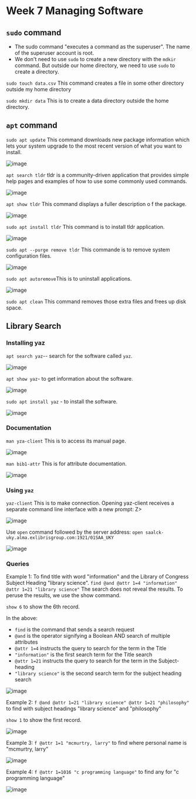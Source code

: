 # Week 7 Managing Software
## `sudo` command 
- The sudo command "executes a command as the superuser". The name of the superuser account is root.
- We don't need to use `sudo` to create a new directory with the `mdkir` command. But outside our home directory, we need to use `sudo` to create a directory.

`sudo touch data.csv` This command creates a file in some other directory outside my home directory

`sudo mkdir data` This is to create a data directory outside the home directory.

## `apt` command
`sudo apt update` This command downloads new package information which lets your system upgrade to the most recent version of what you want to install.

![image](https://github.com/angela-ren/syslib2024/assets/58860495/64707481-4837-478e-8702-84eabbd938ce)

`apt search tldr` tldr is a community-driven application that provides simple help pages and examples of how to use some commonly used commands.

![image](https://github.com/angela-ren/syslib2024/assets/58860495/b8cf4c40-d7ee-4375-8562-58627f785c6d)

`apt show tldr` This command displays a fuller description o f the package.

![image](https://github.com/angela-ren/syslib2024/assets/58860495/746b18d5-7773-4a7c-8991-d7a223eca11f)

`sudo apt install tldr` This command is to install tldr application.

![image](https://github.com/angela-ren/syslib2024/assets/58860495/d69713e8-b83c-44ec-bf48-b091ce40f770)

`sudo apt --purge remove tldr` This commande is to remove system configuration files.

![image](https://github.com/angela-ren/syslib2024/assets/58860495/fd17dbac-d2f5-4811-ac1c-51f49d5d1d61)

`sudo apt autoremove`This is to uninstall applications.

![image](https://github.com/angela-ren/syslib2024/assets/58860495/39f6794c-4cdd-4542-aeac-9f0964561eb6)

`sudo apt clean` This command removes those extra files and frees up disk space.

## Library Search
### Installing yaz
`apt search yaz`-- search for the software called `yaz`.

![image](https://github.com/angela-ren/syslib2024/assets/58860495/f9d483a7-3da9-49b3-8bf6-a03c624f392a)

`apt show yaz`- to get information about the software.

![image](https://github.com/angela-ren/syslib2024/assets/58860495/0549d41b-b07b-4bdc-b4c6-4f8ce3f484d2)

`sudo apt install yaz` - to install the software.

![image](https://github.com/angela-ren/syslib2024/assets/58860495/4e39325a-ce8c-47d3-ba72-b10c36f8e3a9)

### Documentation
`man yza-client` This is to access its manual page.

![image](https://github.com/angela-ren/syslib2024/assets/58860495/d7f36692-0ad1-4a0c-aa0f-f7f3bde98d05)

`man bib1-attr` This is for attribute documentation.

![image](https://github.com/angela-ren/syslib2024/assets/58860495/7003225b-5220-4cb3-8472-def2c3d0b128)

### Using `yaz`
`yaz-client` This is to make connection. Opening yaz-client receives a separate command line interface with a new prompt: Z>

![image](https://github.com/angela-ren/syslib2024/assets/58860495/3618d10b-be83-43bf-a673-d0e649441679)

Use `open` command followed by the server address:
`open saalck-uky.alma.exlibrisgroup.com:1921/01SAA_UKY`

![image](https://github.com/angela-ren/syslib2024/assets/58860495/632bf559-05b7-4cdf-afb2-3e133c7a97fc)

### Queries
Example 1: To find title with word "information" and the Library of Congress Subject Heading "library science".
`find @and @attr 1=4 "information" @attr 1=21 "library science"` 
The search does not reveal the results. To peruse the results, we use the show command.

`show 6` to show the 6th record.

In the above:
- `find` is the command that sends a search request
- `@and` is the operator signifying a Boolean AND search of multiple attributes
- `@attr 1=4` instructs the query to search for the term in the Title
- `"information"` is the first search term for the Title search
- `@attr 1=21` instructs the query to search for the term in the Subject-heading
- `"library science"` is the second search term for the subject heading search

![image](https://github.com/angela-ren/syslib2024/assets/58860495/dade965c-99f8-418e-bbf3-42d7187c8f7b)

Example 2: `f @and @attr 1=21 "library science" @attr 1=21 "philosophy"` to find with subject headings "library science" and "philosophy"

`show 1` to show the first record.

![image](https://github.com/angela-ren/syslib2024/assets/58860495/892b5106-67c2-4659-ac5c-0ec704ded48b)

Example 3: `f @attr 1=1 "mcmurtry, larry"` to find where personal name is "mcmurtry, larry"

![image](https://github.com/angela-ren/syslib2024/assets/58860495/426d3a76-e26e-4fa5-8906-b8abc68aaeff)

Example 4: `f @attr 1=1016 "c programming language"` to find any for "c programming language"

![image](https://github.com/angela-ren/syslib2024/assets/58860495/b03e68f0-0bd1-4644-86f4-ff2339e01e21)






















